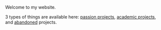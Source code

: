 Welcome to my website. 

3 types of things are available here: [passion projects](/passion.md), [academic projects](/academic.md), and [abandoned](/graveyard.md) projects.
